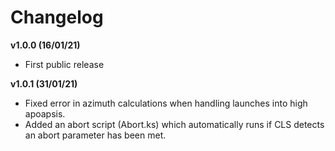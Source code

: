 Changelog
==========================

<b>v1.0.0 (16/01/21)</b>

- First public release

<b>v1.0.1 (31/01/21)</b>

- Fixed error in azimuth calculations when handling launches into high apoapsis.
- Added an abort script (Abort.ks) which automatically runs if CLS detects an abort parameter has been met.